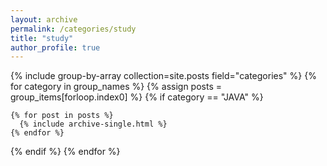 ```yaml
---
layout: archive
permalink: /categories/study
title: "study"
author_profile: true
---
```

{% include group-by-array collection=site.posts field="categories" %}
{% for category in group_names %}
  {% assign posts = group_items[forloop.index0] %} 
  {% if category == "JAVA" %}
    
    {% for post in posts %}
      {% include archive-single.html %}
    {% endfor %}
  {% endif %}
{% endfor %}
